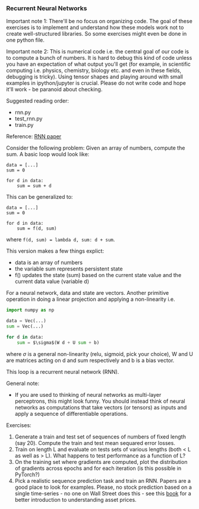 ### Recurrent Neural Networks

Important note 1: There'll be no focus on organizing code. The goal of these exercises is to implement and understand how these models work not to create well-structured libraries. So some exercises might even be done in one python file.

Important note 2: This is numerical code i.e. the central goal of our code is to compute a bunch of numbers. It is hard to debug this kind of code unless you have an expectation of what output you'll get (for example, in scientific computing i.e. physics, chemistry, biology etc. and even in these fields, debugging is tricky). Using tensor shapes and playing around with small examples in ipython/jupyter is crucial. Please do not write code and hope it'll work - be paranoid about checking.

Suggested reading order:
* rnn.py
* test_rnn.py
* train.py

Reference: [RNN paper](https://apps.dtic.mil/dtic/tr/fulltext/u2/a164453.pdf)

Consider the following problem: Given an array of numbers, compute the sum. A basic loop would look like:

```
data = [...]
sum = 0

for d in data:
    sum = sum + d
```

This can be generalized to:

```
data = [...]
sum = 0

for d in data:
    sum = f(d, sum)
```

where ```f(d, sum) = lambda d, sum: d + sum```.

This version makes a few things explict:
* data is an array of numbers
* the variable sum represents persistent state
* f() updates the state (sum) based on the current state value and the current data value (variable d)

For a neural network, data and state are vectors. Another primitive operation in doing a linear projection and applying a non-linearity i.e.

```python
import numpy as np

data = Vec(...)
sum = Vec(...)

for d in data:
    sum = $\sigma$(W d + U sum + b)
```

where $\sigma$ is a general non-linearity (relu, sigmoid, pick your choice), W and U are matrices acting on d and sum respectively and b is a bias vector.

This loop is a recurrent neural network (RNN).

General note:
* If you are used to thinking of neural networks as multi-layer perceptrons, this might look funny. You should instead think of neural networks as computations that take vectors (or tensors) as inputs and apply a sequence of differentiable operations.

Exercises:
1. Generate a train and test set of sequences of numbers of fixed length (say 20). Compute the train and test mean sequared error losses.
2. Train on length L and evaluate on tests sets of various lengths (both < L as well as > L). What happens to test performance as a function of L?
3. On the training set where gradients are computed, plot the distribution of gradients across epochs and for each iteration (is this possible in PyTorch?)
4. Pick a realistic sequence prediction task and train an RNN. Papers are a good place to look for examples. Please, no stock prediction based on a single time-series - no one on Wall Street does this - see this [book](https://press.princeton.edu/books/paperback/9780691134796/asset-price-dynamics-volatility-and-prediction) for a better introduction to understanding asset prices.